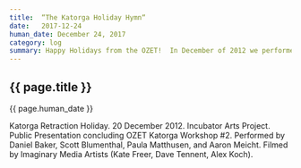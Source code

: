 ```yaml
---
title:  “The Katorga Holiday Hymn“
date:   2017-12-24
human_date: December 24, 2017
category: log
summary: Happy Holidays from the OZET!  In December of 2012 we performed the Katorga Retraction Holiday ritual.  You can see the [score](http://ozet.us/assets/scores/katorga-holiday-retraction.pdf) or watch the [film](https://youtu.be/20rdRL6R13w) of excerpts from the 11 hour performance.
---
```

## {{ page.title }}

{{ page.human_date }}

Katorga Retraction Holiday. 20 December 2012. Incubator Arts Project. Public Presentation concluding OZET Katorga Workshop #2. Performed by Daniel Baker, Scott Blumenthal, Paula Matthusen, and Aaron Meicht. Filmed by Imaginary Media Artists (Kate Freer, Dave Tennent, Alex Koch).
